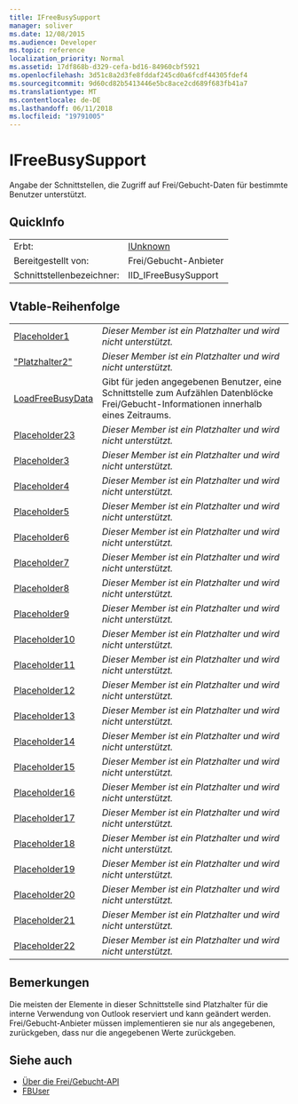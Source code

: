 ```yaml
---
title: IFreeBusySupport
manager: soliver
ms.date: 12/08/2015
ms.audience: Developer
ms.topic: reference
localization_priority: Normal
ms.assetid: 17df868b-d329-cefa-bd16-84960cbf5921
ms.openlocfilehash: 3d51c8a2d3fe8fddaf245cd0a6fcdf44305fdef4
ms.sourcegitcommit: 9d60cd82b5413446e5bc8ace2cd689f683fb41a7
ms.translationtype: MT
ms.contentlocale: de-DE
ms.lasthandoff: 06/11/2018
ms.locfileid: "19791005"
---
```

# <a name="ifreebusysupport"></a>IFreeBusySupport

Angabe der Schnittstellen, die Zugriff auf Frei/Gebucht-Daten für bestimmte Benutzer unterstützt. 
  
## <a name="quick-info"></a>QuickInfo

|||
|:-----|:-----|
|Erbt:  <br/> |[IUnknown](http://msdn.microsoft.com/library/33f1d79a-33fc-4ce5-a372-e08bda378332%28Office.15%29.aspx) <br/> |
|Bereitgestellt von:  <br/> |Frei/Gebucht-Anbieter  <br/> |
|Schnittstellenbezeichner:  <br/> |IID_IFreeBusySupport  <br/> |
   
## <a name="vtable-order"></a>Vtable-Reihenfolge

|||
|:-----|:-----|
|[Placeholder1](ifreebusysupport-placeholder1.md) <br/> | *Dieser Member ist ein Platzhalter und wird nicht unterstützt.*  <br/> |
|["Platzhalter2"](ifreebusysupport-placeholder2.md) <br/> | *Dieser Member ist ein Platzhalter und wird nicht unterstützt.*  <br/> |
|[LoadFreeBusyData](ifreebusysupport-loadfreebusydata.md) <br/> |Gibt für jeden angegebenen Benutzer, eine Schnittstelle zum Aufzählen Datenblöcke Frei/Gebucht-Informationen innerhalb eines Zeitraums.  <br/> |
|[Placeholder23](ifreebusysupport-placeholder23.md) <br/> | *Dieser Member ist ein Platzhalter und wird nicht unterstützt.*  <br/> |
|[Placeholder3](ifreebusysupport-placeholder3.md) <br/> | *Dieser Member ist ein Platzhalter und wird nicht unterstützt.*  <br/> |
|[Placeholder4](ifreebusysupport-placeholder4.md) <br/> | *Dieser Member ist ein Platzhalter und wird nicht unterstützt.*  <br/> |
|[Placeholder5](ifreebusysupport-placeholder5.md) <br/> | *Dieser Member ist ein Platzhalter und wird nicht unterstützt.*  <br/> |
|[Placeholder6](ifreebusysupport-placeholder6.md) <br/> | *Dieser Member ist ein Platzhalter und wird nicht unterstützt.*  <br/> |
|[Placeholder7](ifreebusysupport-placeholder7.md) <br/> | *Dieser Member ist ein Platzhalter und wird nicht unterstützt.*  <br/> |
|[Placeholder8](ifreebusysupport-placeholder8.md) <br/> | *Dieser Member ist ein Platzhalter und wird nicht unterstützt.*  <br/> |
|[Placeholder9](ifreebusysupport-placeholder9.md) <br/> | *Dieser Member ist ein Platzhalter und wird nicht unterstützt.*  <br/> |
|[Placeholder10](ifreebusysupport-placeholder10.md) <br/> | *Dieser Member ist ein Platzhalter und wird nicht unterstützt.*  <br/> |
|[Placeholder11](ifreebusysupport-placeholder11.md) <br/> | *Dieser Member ist ein Platzhalter und wird nicht unterstützt.*  <br/> |
|[Placeholder12](ifreebusysupport-placeholder12.md) <br/> | *Dieser Member ist ein Platzhalter und wird nicht unterstützt.*  <br/> |
|[Placeholder13](ifreebusysupport-placeholder13.md) <br/> | *Dieser Member ist ein Platzhalter und wird nicht unterstützt.*  <br/> |
|[Placeholder14](ifreebusysupport-placeholder14.md) <br/> | *Dieser Member ist ein Platzhalter und wird nicht unterstützt.*  <br/> |
|[Placeholder15](ifreebusysupport-placeholder15.md) <br/> | *Dieser Member ist ein Platzhalter und wird nicht unterstützt.*  <br/> |
|[Placeholder16](ifreebusysupport-placeholder16.md) <br/> | *Dieser Member ist ein Platzhalter und wird nicht unterstützt.*  <br/> |
|[Placeholder17](ifreebusysupport-placeholder17.md) <br/> | *Dieser Member ist ein Platzhalter und wird nicht unterstützt.*  <br/> |
|[Placeholder18](ifreebusysupport-placeholder18.md) <br/> | *Dieser Member ist ein Platzhalter und wird nicht unterstützt.*  <br/> |
|[Placeholder19](ifreebusysupport-placeholder19.md) <br/> | *Dieser Member ist ein Platzhalter und wird nicht unterstützt.*  <br/> |
|[Placeholder20](ifreebusysupport-placeholder20.md) <br/> | *Dieser Member ist ein Platzhalter und wird nicht unterstützt.*  <br/> |
|[Placeholder21](ifreebusysupport-placeholder21.md) <br/> | *Dieser Member ist ein Platzhalter und wird nicht unterstützt.*  <br/> |
|[Placeholder22](ifreebusysupport-placeholder22.md) <br/> | *Dieser Member ist ein Platzhalter und wird nicht unterstützt.*  <br/> |
   
## <a name="remarks"></a>Bemerkungen

Die meisten der Elemente in dieser Schnittstelle sind Platzhalter für die interne Verwendung von Outlook reserviert und kann geändert werden. Frei/Gebucht-Anbieter müssen implementieren sie nur als angegebenen, zurückgeben, dass nur die angegebenen Werte zurückgeben.
  
## <a name="see-also"></a>Siehe auch

- [Über die Frei/Gebucht-API](about-the-free-busy-api.md)
- [FBUser](fbuser.md)

